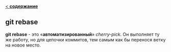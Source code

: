 [< **содержание**](./readme.md)

## git rebase

**git rebase** - это «**автоматизированный**» *cherry-pick*. Он выполняет ту же работу, но для цепочки коммитов, тем самым как бы перенося ветку на новое место.

